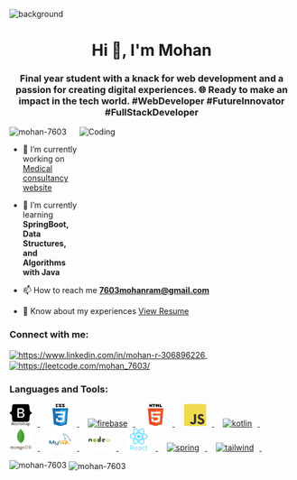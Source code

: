 ![background](https://github.com/Mohan-7603/Mohan-7603/assets/82595923/9a17c79f-38f5-44b2-831f-3bf884268c8f)

<h1 align="center">Hi 👋, I'm Mohan</h1>
<h3 align="center">Final year student with a knack for web development and a passion for creating digital experiences. 🌐 Ready to make an impact in the tech world. #WebDeveloper #FutureInnovator #FullStackDeveloper</h3>

<img align="right" alt="Coding" width="380" height="280" src="https://media0.giphy.com/media/qgQUggAC3Pfv687qPC/giphy.gif?cid=ecf05e4702js8ldvsnc6hxq1e6kazhivdmqo1vvd0p9qip9n&ep=v1_gifs_search&rid=giphy.gif&ct=g">

<p align="left">
  <img src="https://komarev.com/ghpvc/?username=mohan-7603&label=Profile%20views&color=0e75b6&style=flat" alt="mohan-7603" />
</p>

- 🔭 I’m currently working on [Medical consultancy website](https://github.com/Mohan-7603/Medical-Consultancy)

- 🌱 I’m currently learning **SpringBoot, Data Structures, and Algorithms with Java**

- 📫 How to reach me **7603mohanram@gmail.com**

- 📄 Know about my experiences [View Resume](https://drive.google.com/file/d/1F-HlqiPIMS4Pzesxz0THMl5FxhaG9pqm/view?usp=share_link)

<h3 align="left">Connect with me:</h3>
<p align="left">
  <a href="https://linkedin.com/in/https://www.linkedin.com/in/mohan-r-306896226" target="_blank">
    <img align="center" src="https://raw.githubusercontent.com/rahuldkjain/github-profile-readme-generator/master/src/images/icons/Social/linked-in-alt.svg" alt="https://www.linkedin.com/in/mohan-r-306896226" height="30" width="40" />
  </a>&nbsp;&nbsp;&nbsp;
  <a href="https://www.leetcode.com/https://leetcode.com/mohan_7603/" target="blank">
    <img align="center" src="https://raw.githubusercontent.com/rahuldkjain/github-profile-readme-generator/master/src/images/icons/Social/leet-code.svg" alt="https://leetcode.com/mohan_7603/" height="30" width="40" />
  </a>
</p>

<h3 align="left">Languages and Tools:</h3>
<p align="left">
  <div class="icon-container">
  <a href="https://getbootstrap.com" target="_blank" rel="noreferrer">
    <img src="https://raw.githubusercontent.com/devicons/devicon/master/icons/bootstrap/bootstrap-plain-wordmark.svg" alt="bootstrap" width="40" height="40" style="margin-right: 10px;" />
  </a>
  &nbsp;&nbsp;&nbsp;
  <a href="https://www.w3schools.com/css/" target="_blank" rel="noreferrer">
    <img src="https://raw.githubusercontent.com/devicons/devicon/master/icons/css3/css3-original-wordmark.svg" alt="css3" width="40" height="40" style="margin-right: 10px;" />
  </a>
  &nbsp;&nbsp;&nbsp;
  <a href="https://firebase.google.com/" target="_blank" rel="noreferrer">
    <img src="https://www.vectorlogo.zone/logos/firebase/firebase-icon.svg" alt="firebase" width="40" height="40" style="margin-right: 10px;" />
  </a>
  &nbsp;&nbsp;&nbsp;
  <a href="https://www.w3.org/html/" target="_blank" rel="noreferrer">
    <img src="https://raw.githubusercontent.com/devicons/devicon/master/icons/html5/html5-original-wordmark.svg" alt="html5" width="40" height="40" style="margin-right: 10px;" />
  </a>
  &nbsp;&nbsp;&nbsp;
  <a href="https://developer.mozilla.org/en-US/docs/Web/JavaScript" target="_blank" rel="noreferrer">
    <img src="https://raw.githubusercontent.com/devicons/devicon/master/icons/javascript/javascript-original.svg" alt="javascript" width="40" height="40" style="margin-right: 10px;" />
  </a>
  &nbsp;&nbsp;&nbsp;
  <a href="https://kotlinlang.org" target="_blank" rel="noreferrer">
    <img src="https://www.vectorlogo.zone/logos/kotlinlang/kotlinlang-icon.svg" alt="kotlin" width="40" height="40" style="margin-right: 10px;" />
  </a>
  &nbsp;&nbsp;&nbsp;
  <a href="https://www.mongodb.com/" target="_blank" rel="noreferrer">
    <img src="https://raw.githubusercontent.com/devicons/devicon/master/icons/mongodb/mongodb-original-wordmark.svg" alt="mongodb" width="40" height="40" style="margin-right: 10px;" />
  </a>
  &nbsp;&nbsp;&nbsp;
  <a href="https://www.mysql.com/" target="_blank" rel="noreferrer">
    <img src="https://raw.githubusercontent.com/devicons/devicon/master/icons/mysql/mysql-original-wordmark.svg" alt="mysql" width="40" height="40" style="margin-right: 10px;" />
  </a>
  &nbsp;&nbsp;&nbsp;
  <a href="https://nodejs.org" target="_blank" rel="noreferrer">
    <img src="https://raw.githubusercontent.com/devicons/devicon/master/icons/nodejs/nodejs-original-wordmark.svg" alt="nodejs" width="40" height="40" style="margin-right: 10px;" />
  </a>
  &nbsp;&nbsp;&nbsp;
  <a href="https://reactjs.org/" target="_blank" rel="noreferrer">
    <img src="https://raw.githubusercontent.com/devicons/devicon/master/icons/react/react-original-wordmark.svg" alt="react" width="40" height="40" style="margin-right: 10px;" />
  </a>
  &nbsp;&nbsp;&nbsp;
  <a href="https://spring.io/" target="_blank" rel="noreferrer">
    <img src="https://www.vectorlogo.zone/logos/springio/springio-icon.svg" alt="spring" width="40" height="40" style="margin-right: 10px;" />
  </a>
  &nbsp;&nbsp;&nbsp;
  <a href="https://tailwindcss.com/" target="_blank" rel="noreferrer">
    <img src="https://www.vectorlogo.zone/logos/tailwindcss/tailwindcss-icon.svg" alt="tailwind" width="40" height="40" style="margin-right: 10px;" />
  </a>
  &nbsp;&nbsp;&nbsp;
  </div>
</p>

<p><img align="left" src="https://github-readme-stats.vercel.app/api/top-langs?username=mohan-7603&show_icons=true&locale=en&layout=compact" alt="mohan-7603" /></p>

<p>&nbsp;<img align="center" src="https://github-readme-stats.vercel.app/api?username=mohan-7603&show_icons=true&locale=en" alt="mohan-7603" /></p>
